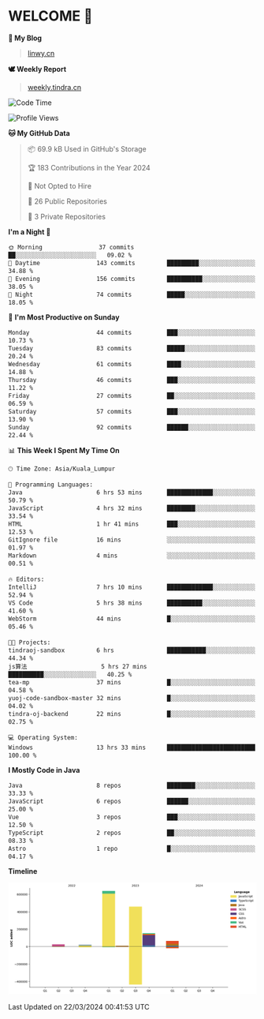 # WELCOME 👋

**🐶 My Blog**
> [linwy.cn](linwy.cn)

**🕊️ Weekly Report**
> [weekly.tindra.cn](weekly.tindra.cn)
<!--START_SECTION:waka-->
![Code Time](http://img.shields.io/badge/Code%20Time-918%20hrs%2024%20mins-blue)

![Profile Views](http://img.shields.io/badge/Profile%20Views-10-blue)

**🐱 My GitHub Data** 

> 📦 69.9 kB Used in GitHub's Storage 
 > 
> 🏆 183 Contributions in the Year 2024
 > 
> 🚫 Not Opted to Hire
 > 
> 📜 26 Public Repositories 
 > 
> 🔑 3 Private Repositories 
 > 
**I'm a Night 🦉** 

```text
🌞 Morning                37 commits          ██░░░░░░░░░░░░░░░░░░░░░░░   09.02 % 
🌆 Daytime                143 commits         █████████░░░░░░░░░░░░░░░░   34.88 % 
🌃 Evening                156 commits         ██████████░░░░░░░░░░░░░░░   38.05 % 
🌙 Night                  74 commits          █████░░░░░░░░░░░░░░░░░░░░   18.05 % 
```
📅 **I'm Most Productive on Sunday** 

```text
Monday                   44 commits          ███░░░░░░░░░░░░░░░░░░░░░░   10.73 % 
Tuesday                  83 commits          █████░░░░░░░░░░░░░░░░░░░░   20.24 % 
Wednesday                61 commits          ████░░░░░░░░░░░░░░░░░░░░░   14.88 % 
Thursday                 46 commits          ███░░░░░░░░░░░░░░░░░░░░░░   11.22 % 
Friday                   27 commits          ██░░░░░░░░░░░░░░░░░░░░░░░   06.59 % 
Saturday                 57 commits          ███░░░░░░░░░░░░░░░░░░░░░░   13.90 % 
Sunday                   92 commits          ██████░░░░░░░░░░░░░░░░░░░   22.44 % 
```


📊 **This Week I Spent My Time On** 

```text
🕑︎ Time Zone: Asia/Kuala_Lumpur

💬 Programming Languages: 
Java                     6 hrs 53 mins       █████████████░░░░░░░░░░░░   50.79 % 
JavaScript               4 hrs 32 mins       ████████░░░░░░░░░░░░░░░░░   33.54 % 
HTML                     1 hr 41 mins        ███░░░░░░░░░░░░░░░░░░░░░░   12.53 % 
GitIgnore file           16 mins             ░░░░░░░░░░░░░░░░░░░░░░░░░   01.97 % 
Markdown                 4 mins              ░░░░░░░░░░░░░░░░░░░░░░░░░   00.51 % 

🔥 Editors: 
IntelliJ                 7 hrs 10 mins       █████████████░░░░░░░░░░░░   52.94 % 
VS Code                  5 hrs 38 mins       ██████████░░░░░░░░░░░░░░░   41.60 % 
WebStorm                 44 mins             █░░░░░░░░░░░░░░░░░░░░░░░░   05.46 % 

🐱‍💻 Projects: 
tindraoj-sandbox         6 hrs               ███████████░░░░░░░░░░░░░░   44.34 % 
js算法                     5 hrs 27 mins       ██████████░░░░░░░░░░░░░░░   40.25 % 
tea-mp                   37 mins             █░░░░░░░░░░░░░░░░░░░░░░░░   04.58 % 
yuoj-code-sandbox-master 32 mins             █░░░░░░░░░░░░░░░░░░░░░░░░   04.02 % 
tindra-oj-backend        22 mins             █░░░░░░░░░░░░░░░░░░░░░░░░   02.75 % 

💻 Operating System: 
Windows                  13 hrs 33 mins      █████████████████████████   100.00 % 
```

**I Mostly Code in Java** 

```text
Java                     8 repos             ████████░░░░░░░░░░░░░░░░░   33.33 % 
JavaScript               6 repos             ██████░░░░░░░░░░░░░░░░░░░   25.00 % 
Vue                      3 repos             ███░░░░░░░░░░░░░░░░░░░░░░   12.50 % 
TypeScript               2 repos             ██░░░░░░░░░░░░░░░░░░░░░░░   08.33 % 
Astro                    1 repo              █░░░░░░░░░░░░░░░░░░░░░░░░   04.17 % 
```



**Timeline**

![Lines of Code chart](https://raw.githubusercontent.com/rieraa/rieraa/main/assets/bar_graph.png)


 Last Updated on 22/03/2024 00:41:53 UTC
<!--END_SECTION:waka-->
